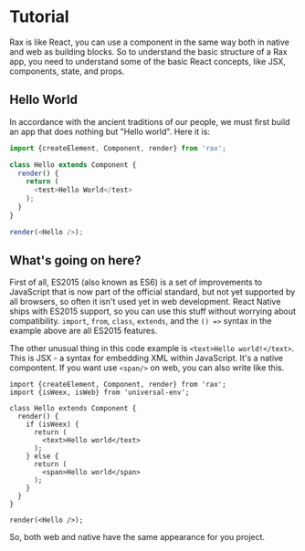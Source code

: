 # Tutorial

Rax is like React, you can use a component in the same way both in native and web as building blocks. So to understand the basic structure of a Rax app, you need to understand some of the basic React concepts, like JSX, components, state, and props. 

## Hello World

In accordance with the ancient traditions of our people, we must first build an app that does nothing but "Hello world". Here it is:

```js
import {createElement, Component, render} from 'rax';

class Hello extends Component {
  render() {
    return (
      <test>Hello World</test>
    );
  }
}

render(<Hello />);
```

## What's going on here?

First of all, ES2015 (also known as ES6) is a set of improvements to JavaScript that is now part of the official standard, but not yet supported by all browsers, so often it isn't used yet in web development. React Native ships with ES2015 support, so you can use this stuff without worrying about compatibility. `import`, `from`, `class`, `extends`, and the `() =>` syntax in the example above are all ES2015 features.

The other unusual thing in this code example is `<text>Hello world!</text>`. This is JSX - a syntax for embedding XML within JavaScript. It's a native compontent. If you want use `<span/>` on web, you can also write like this.

```
import {createElement, Component, render} from 'rax';
import {isWeex, isWeb} from 'universal-env';

class Hello extends Component {
  render() {
    if (isWeex) {
      return (
        <text>Hello world</text>
      );
    } else {
      return (
        <span>Hello world</span>
      );
    }
  }
}

render(<Hello />);
```

So, both web and native have the same appearance for you project.
